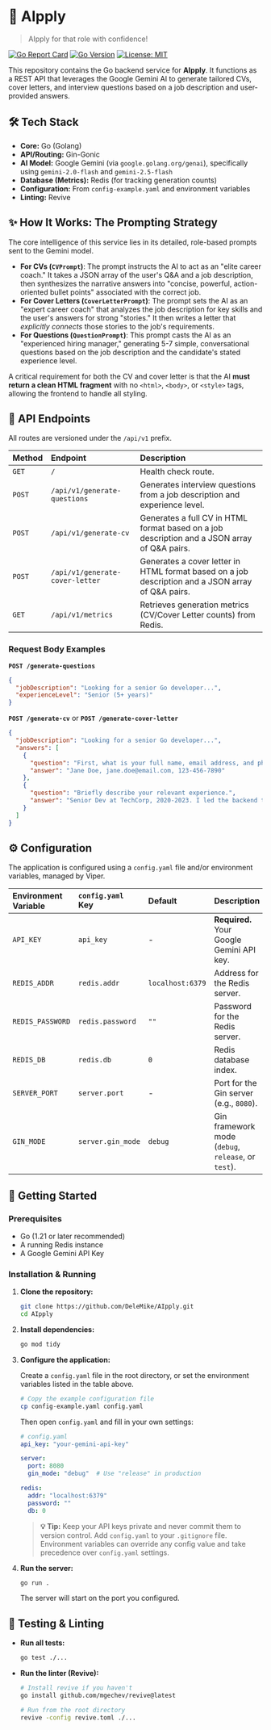 # 🤖 AIpply

> AIpply for that role with confidence!


[![Go Report Card](https://goreportcard.com/badge/github.com/DeleMike/AIpply?style=for-the-badge)](https://goreportcard.com/report/github.com/DeleMike/AIpply)
[![Go Version](https://img.shields.io/github/go-mod/go-version/DeleMike/AIpply?style=for-the-badge&logo=go)](https://golang.org)
[![License: MIT](https://img.shields.io/badge/License-MIT-blue.svg?style=for-the-badge)](https://opensource.org/licenses/MIT)

This repository contains the Go backend service for **AIpply**. It functions as a REST API that leverages the Google Gemini AI to generate tailored CVs, cover letters, and interview questions based on a job description and user-provided answers.

## 🛠️ Tech Stack

* **Core:** Go (Golang)
* **API/Routing:** Gin-Gonic
* **AI Model:** Google Gemini (via `google.golang.org/genai`), specifically using `gemini-2.0-flash` and `gemini-2.5-flash`
* **Database (Metrics):** Redis (for tracking generation counts)
* **Configuration:** From `config-example.yaml` and environment variables
* **Linting:** Revive

## ✨ How It Works: The Prompting Strategy

The core intelligence of this service lies in its detailed, role-based prompts sent to the Gemini model.

* **For CVs (`CVPrompt`)**: The prompt instructs the AI to act as an "elite career coach." It takes a JSON array of the user's Q&A and a job description, then synthesizes the narrative answers into "concise, powerful, action-oriented bullet points" associated with the correct job.
* **For Cover Letters (`CoverLetterPrompt`)**: The prompt sets the AI as an "expert career coach" that analyzes the job description for key skills and the user's answers for strong "stories." It then writes a letter that *explicitly connects* those stories to the job's requirements.
* **For Questions (`QuestionPrompt`)**: This prompt casts the AI as an "experienced hiring manager," generating 5-7 simple, conversational questions based on the job description and the candidate's stated experience level.

A critical requirement for both the CV and cover letter is that the AI **must return a clean HTML fragment** with no `<html>`, `<body>`, or `<style>` tags, allowing the frontend to handle all styling.

## 🔌 API Endpoints

All routes are versioned under the `/api/v1` prefix.

| Method | Endpoint | Description |
| :--- | :--- | :--- |
| `GET` | `/` | Health check route. |
| `POST` | `/api/v1/generate-questions` | Generates interview questions from a job description and experience level. |
| `POST` | `/api/v1/generate-cv` | Generates a full CV in HTML format based on a job description and a JSON array of Q&A pairs. |
| `POST` | `/api/v1/generate-cover-letter` | Generates a cover letter in HTML format based on a job description and a JSON array of Q&A pairs. |
| `GET` | `/api/v1/metrics` | Retrieves generation metrics (CV/Cover Letter counts) from Redis. |

### Request Body Examples

**`POST /generate-questions`**
```json
{
  "jobDescription": "Looking for a senior Go developer...",
  "experienceLevel": "Senior (5+ years)"
}
```

**`POST /generate-cv`** or **`POST /generate-cover-letter`**

```json
{
  "jobDescription": "Looking for a senior Go developer...",
  "answers": [
    {
      "question": "First, what is your full name, email address, and phone number?",
      "answer": "Jane Doe, jane.doe@email.com, 123-456-7890"
    },
    {
      "question": "Briefly describe your relevant experience.",
      "answer": "Senior Dev at TechCorp, 2020-2023. I led the backend team..."
    }
  ]
}
```

## ⚙️ Configuration

The application is configured using a `config.yaml` file and/or environment variables, managed by Viper.

| Environment Variable | `config.yaml` Key | Default | Description |
| :--- | :--- | :--- | :--- |
| `API_KEY` | `api_key` | - | **Required.** Your Google Gemini API key. |
| `REDIS_ADDR` | `redis.addr` | `localhost:6379` | Address for the Redis server. |
| `REDIS_PASSWORD` | `redis.password` | `""` | Password for the Redis server. |
| `REDIS_DB` | `redis.db` | `0` | Redis database index. |
| `SERVER_PORT` | `server.port` | - | Port for the Gin server (e.g., `8080`). |
| `GIN_MODE` | `server.gin_mode` | `debug` | Gin framework mode (`debug`, `release`, or `test`). |

## 🚀 Getting Started

### Prerequisites

  * Go (1.21 or later recommended)
  * A running Redis instance
  * A Google Gemini API Key

### Installation & Running

1.  **Clone the repository:**

    ```sh
    git clone https://github.com/DeleMike/AIpply.git
    cd AIpply
    ```

2.  **Install dependencies:**

    ```sh
    go mod tidy
    ```

3.  **Configure the application:**

    Create a `config.yaml` file in the root directory, or set the environment variables listed in the table above.

    ```bash
    # Copy the example configuration file
    cp config-example.yaml config.yaml
    ```

    Then open `config.yaml` and fill in your own settings:

    ```yaml
    # config.yaml
    api_key: "your-gemini-api-key"
    
    server:
      port: 8080
      gin_mode: "debug"  # Use "release" in production
    
    redis:
      addr: "localhost:6379"
      password: ""
      db: 0
    ```

    > **💡 Tip:** Keep your API keys private and never commit them to version control. Add `config.yaml` to your `.gitignore` file. Environment variables can override any config value and take precedence over `config.yaml` settings.

4.  **Run the server:**

    ```sh
    go run .
    ```

    The server will start on the port you configured.

## 🧪 Testing & Linting

  * **Run all tests:**

    ```sh
    go test ./...
    ```

  * **Run the linter (Revive):**

    ```sh
    # Install revive if you haven't
    go install github.com/mgechev/revive@latest

    # Run from the root directory
    revive -config revive.toml ./...
    ```